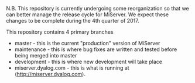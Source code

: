 N.B. This repository is currently undergoing some reorganization so that we can better manage the release cycle for MiServer.  We expect these changes to be complete during the 4th quarter of 2017.

This repository contains 4 primary branches
* master - this is the current "production" version of MiServer
* maintenance - this is where bug fixes are written and tested before being merged into master
* development - this is where new development will take place
* miserver.dyalog.com - this is what is running at (http://miserver.dyalog.com).
